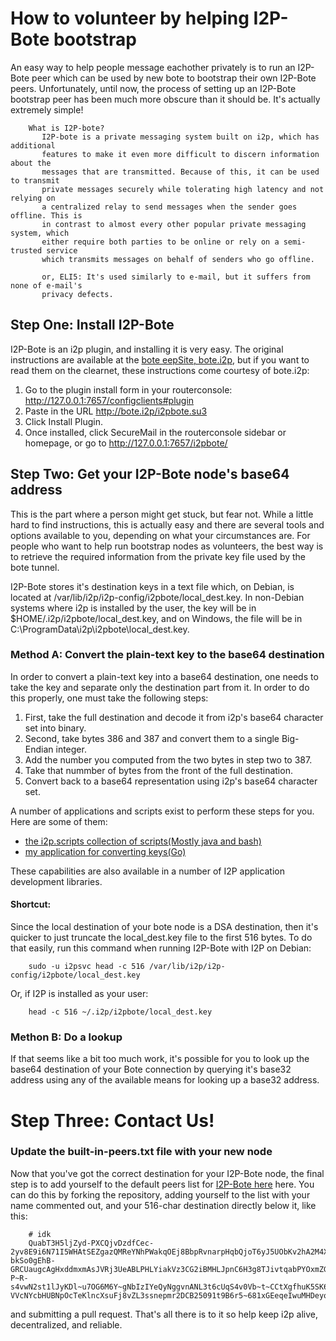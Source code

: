 
How to volunteer by helping I2P-Bote bootstrap
==============================================

An easy way to help people message eachother privately is to run an I2P-Bote
peer which can be used by new bote to bootstrap their own I2P-Bote peers.
Unfortunately, until now, the process of setting up an I2P-Bote bootstrap peer
has been much more obscure than it should be. It's actually extremely simple!

        What is I2P-bote?
           I2P-bote is a private messaging system built on i2p, which has additional
           features to make it even more difficult to discern information about the
           messages that are transmitted. Because of this, it can be used to transmit
           private messages securely while tolerating high latency and not relying on
           a centralized relay to send messages when the sender goes offline. This is
           in contrast to almost every other popular private messaging system, which
           either require both parties to be online or rely on a semi-trusted service
           which transmits messages on behalf of senders who go offline.

           or, ELI5: It's used similarly to e-mail, but it suffers from none of e-mail's
           privacy defects.

Step One: Install I2P-Bote
--------------------------

I2P-Bote is an i2p plugin, and installing it is very easy. The original
instructions are available at the [bote eepSite, bote.i2p](http://bote.i2p/install/),
but if you want to read them on the clearnet, these instructions come courtesy
of bote.i2p:


 1. Go to the plugin install form in your routerconsole: http://127.0.0.1:7657/configclients#plugin
 2. Paste in the URL http://bote.i2p/i2pbote.su3
 3. Click Install Plugin.
 4. Once installed, click SecureMail in the routerconsole sidebar or homepage, or go to http://127.0.0.1:7657/i2pbote/

Step Two: Get your I2P-Bote node's base64 address
-------------------------------------------------

This is the part where a person might get stuck, but fear not. While a little
hard to find instructions, this is actually easy and there are several tools and
options available to you, depending on what your circumstances are. For people
who want to help run bootstrap nodes as volunteers, the best way is to retrieve
the required information from the private key file used by the bote tunnel.

I2P-Bote stores it's destination keys in a text file which, on Debian, is
located at /var/lib/i2p/i2p-config/i2pbote/local_dest.key. In non-Debian systems
where i2p is installed by the user, the key will be in
$HOME/.i2p/i2pbote/local_dest.key, and on Windows, the file will be in
C:\\ProgramData\\i2p\\i2pbote\\local_dest.key.

### Method A: Convert the plain-text key to the base64 destination

In order to convert a plain-text key into a base64 destination, one needs to
take the key and separate only the destination part from it. In order to do this
properly, one must take the following steps:

  1. First, take the full destination and decode it from i2p's base64 character
   set into binary.
  2. Second, take bytes 386 and 387 and convert them to a single Big-Endian
   integer.
  3. Add the number you computed from the two bytes in step two to 387.
  4. Take that nummber of bytes from the front of the full destination.
  5. Convert back to a base64 representation using i2p's base64 character set.

A number of applications and scripts exist to perform these steps for you. Here
are some of them:

  * [the i2p.scripts collection of scripts(Mostly java and bash)](https://github.com/i2p/i2p.scripts)
  * [my application for converting keys(Go)](https://github.com/eyedeekay/keyto)

These capabilities are also available in a number of I2P application development
libraries.

#### Shortcut:

Since the local destination of your bote node is a DSA destination, then it's
quicker to just truncate the local_dest.key file to the first 516 bytes. To do
that easily, run this command when running I2P-Bote with I2P on Debian:

        sudo -u i2psvc head -c 516 /var/lib/i2p/i2p-config/i2pbote/local_dest.key

Or, if I2P is installed as your user:

        head -c 516 ~/.i2p/i2pbote/local_dest.key

### Methon B: Do a lookup

If that seems like a bit too much work, it's possible for you to look up the
base64 destination of your Bote connection by querying it's base32 address using
any of the available means for looking up a base32 address.

Step Three: Contact Us!
=======================

### Update the built-in-peers.txt file with your new node

Now that you've got the correct destination for your I2P-Bote node, the final
step is to add yourself to the default peers list for [I2P-Bote here](https://github.com/i2p/i2p.i2p-bote/tree/master/core/src/main/resources/i2p/bote/network)
here. You can do this by forking the repository, adding yourself to the list
with your name commented out, and your 516-char destination directly below it,
like this:

        # idk
        QuabT3H5ljZyd-PXCQjvDzdfCec-2yv8E9i6N71I5WHAtSEZgazQMReYNhPWakqOEj8BbpRvnarpHqbQjoT6yJ5UObKv2hA2M4XrroJmydPV9CLJUCqgCqFfpG-bkSo0gEhB-GRCUaugcAgHxddmxmAsJVRj3UeABLPHLYiakVz3CG2iBMHLJpnC6H3g8TJivtqabPYOxmZGCI-P~R-s4vwN2st1lJyKDl~u7OG6M6Y~gNbIzIYeQyNggvnANL3t6cUqS4v0Vb~t~CCtXgfhuK5SK65Rtkt2Aid3s7mrR2hDxK3SIxmAsHpnQ6MA~z0Nus-VVcNYcbHUBNpOcTeKlncXsuFj8vZL3ssnepmr2DCB25091t9B6r5~681xGEeqeIwuMHDeyoXIP0mhEcy3aEB1jcchLBRLMs6NtFKPlioxz0~Vs13VaNNP~78bTjFje5ya20ahWlO0Md~x5P5lWLIKDgaqwNdIrijtZAcILn1h18tmABYauYZQtYGyLTOXAAAA

and submitting a pull request. That's all there is to it so help keep i2p alive,
decentralized, and reliable.
